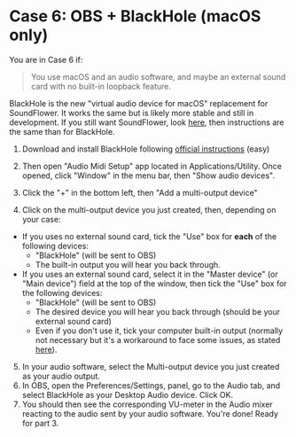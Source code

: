 # Case 6: OBS + BlackHole (macOS only)

You are in Case 6 if:
> You use macOS and an audio software, and maybe an external sound card with no built-in loopback feature.

BlackHole is the new "virtual audio device for macOS" replacement for SoundFlower. It works the same but is likely more stable and still in development. If you still want SoundFlower, look [here](https://github.com/mattingalls/Soundflower), then instructions are the same than for BlackHole.

1.  Download and install BlackHole following [official instructions](https://github.com/ExistentialAudio/BlackHole/wiki/Installation) (easy)

2.  Then open "Audio Midi Setup" app located in Applications/Utility. Once opened, click "Window" in the menu bar, then "Show audio devices".

3.  Click the "+" in the bottom left, then "Add a multi-output device"

4.  Click on the multi-output device you just created, then, depending on your case:
  -   If you uses no external sound card, tick the "Use" box for **each** of the following devices:
      -   "BlackHole" (will be sent to OBS)
      -   The built-in output you will hear you back through.
  -   If you uses an external sound card, select it in the "Master device" (or "Main device") field at the top of the window, then tick the "Use" box for the following devices:
      -   "BlackHole" (will be sent to OBS)
      -   The desired device you will hear you back through (should be your external sound card)
      -   Even if you don't use it, tick your computer built-in output (normally not necessary but it's a workaround to face some issues, as stated [here](https://github.com/ExistentialAudio/BlackHole/wiki/Multi-Output-Device)).

5.  In your audio software, select the Multi-output device you just created as your audio output.
6.  In OBS, open the Preferences/Settings, panel, go to the Audio tab, and select BlackHole as your Desktop Audio device. Click OK.
7.  You should then see the corresponding VU-meter in the Audio mixer reacting to the audio sent by your audio software. You're done! Ready for part 3.
